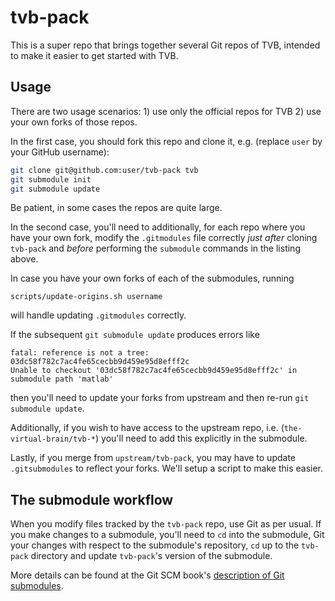 # tvb-pack

This is a super repo that brings together several Git repos of TVB,
intended to make it easier to get started with TVB.

## Usage

There are two usage scenarios: 1) use only the official repos for
TVB 2) use your own forks of those repos. 

In the first case, you should fork this repo and clone it, e.g.
(replace `user` by your GitHub username):

```bash
git clone git@github.com:user/tvb-pack tvb
git submodule init
git submodule update
```

Be patient, in some cases the repos are quite large.

In the second case, you'll need to additionally, for each repo 
where you have your own fork, modify the `.gitmodules` file correctly
*just after* cloning `tvb-pack` and 
*before* performing the `submodule` commands in the listing above.

In case you have your own forks of each of the submodules, running

```
scripts/update-origins.sh username
```

will handle updating `.gitmodules` correctly. 

If the subsequent `git submodule update` produces errors like 

```
fatal: reference is not a tree: 03dc58f782c7ac4fe65cecbb9d459e95d8efff2c
Unable to checkout '03dc58f782c7ac4fe65cecbb9d459e95d8efff2c' in submodule path 'matlab'
```

then you'll need to update your forks from upstream and then re-run 
`git submodule update`.

Additionally, if you wish to have access to the upstream repo, i.e.
(`the-virtual-brain/tvb-*`) you'll need to add this explicitly in
the submodule. 

Lastly, if you merge from `upstream/tvb-pack`, you may have to update
`.gitsubmodules` to reflect your forks. We'll setup a script to make 
this easier.

## The submodule workflow

When you modify files tracked by the `tvb-pack` repo, use Git as
per usual. If you make changes to a submodule, you'll need to `cd`
into the submodule, Git your changes with respect to the submodule's
repository, `cd` up to the `tvb-pack` directory and update `tvb-pack`'s 
version of the submodule.

More details can be found at the Git SCM book's [description of 
Git submodules](http://git-scm.com/book/en/Git-Tools-Submodules).

